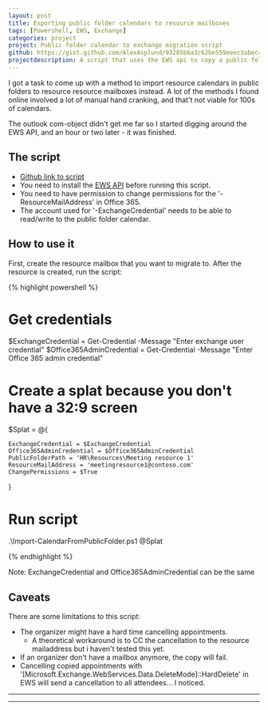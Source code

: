 ```yaml
---
layout: post
title: Exporting public folder calendars to resource mailboxes
tags: [Powershell, EWS, Exchange]
categories: project
project: Public folder calendar to exchange migration script
github: https://gist.github.com/AlexAsplund/93285b6a3c62be559eeec3abec4f3c4b
projectdescription: A script that uses the EWS api to copy a public folder calendar to a resource mailbox in exchange online
---
```


I got a task to come up with a method to import resource calendars in public folders to resource resource mailboxes instead.
A lot of the methods I found online involved a lot of manual hand cranking, and that't not viable for 100s of calendars.

The outlook com-object didn't get me far so I started digging around the EWS API, and an hour or two later - it was finished.

## The script

* [Github link to script](https://gist.github.com/AlexAsplund/93285b6a3c62be559eeec3abec4f3c4b)
* You need to install the [EWS API](https://www.microsoft.com/en-us/download/details.aspx?id=42951) before running this script.
* You need to have permission to change permissions for the '-ResourceMailAddress' in Office 365.
* The account used for '-ExchangeCredential' needs to be able to read/write to the public folder calendar.

## How to use it

First, create the resource mailbox that you want to migrate to.
After the resource is created, run the script:  

{% highlight powershell %}

# Get credentials 
$ExchangeCredential = Get-Credential -Message "Enter exchange user credential"
$Office365AdminCredential = Get-Credential -Message "Enter Office 365 admin credential"

# Create a splat because you don't have a 32:9 screen
$Splat = @{

    ExchangeCredential = $ExchangeCredential
    Office365AdminCredential = $Office365AdminCredential
    PublicFolderPath = 'HR\Resources\Meeting resource 1'
    ResourceMailAddress = 'meetingresource1@contoso.com'
    ChangePermissions = $True    

}

# Run script
.\Import-CalendarFromPublicFolder.ps1 @Splat
 


{% endhighlight %}


Note: ExchangeCredential and Office365AdminCredential can be the same


## Caveats

There are some limitations to this script:

* The organizer might have a hard time cancelling appointments.
   * A theoretical workaround is to CC the cancellation to the resource mailaddress but i haven't tested this yet.
* If an organizer don't have a mailbox anymore, the copy will fail.
* Cancelling copied appointments with '[Microsoft.Exchange.WebServices.Data.DeleteMode]::HardDelete' in EWS will send a cancellation to all attendees... I noticed.


****
----